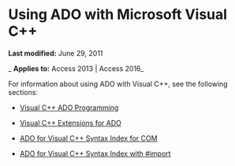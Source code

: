
# Using ADO with Microsoft Visual C++

 **Last modified:** June 29, 2011

 _ **Applies to:** Access 2013 | Access 2016_

For information about using ADO with Visual C++, see the following sections:


- [Visual C++ ADO Programming](117c4fad-8c11-5e3a-ea0c-18811e87475f.md)
    
- [Visual C++ Extensions for ADO](38048ae0-1dae-9e5e-c569-04011df8b5aa.md)
    
- [ADO for Visual C++ Syntax Index for COM](http://msdn.microsoft.com/library/e016746e-07a8-10a1-b8e4-7dbb7f6cdaf2%28Office.15%29.aspx)
    
- [ADO for Visual C++ Syntax Index with #import](http://msdn.microsoft.com/library/68821c65-a96d-2524-d77c-030215db8e53%28Office.15%29.aspx)
    

